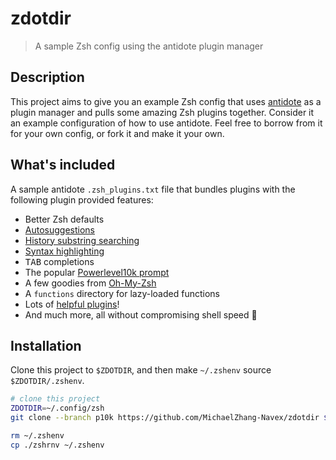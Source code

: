 # zdotdir

> A sample Zsh config using the antidote plugin manager

## Description

This project aims to give you an example Zsh config that uses [antidote] as a plugin manager and pulls some amazing Zsh plugins together. Consider it an example configuration of how to use antidote. Feel free to borrow from it for your own config, or fork it and make it your own.

## What's included

A sample antidote `.zsh_plugins.txt` file that bundles plugins with the following plugin provided features:
- Better Zsh defaults
- [Autosuggestions](https://github.com/zsh-users/zsh-autosuggestions)
- [History substring searching](https://github.com/zsh-users/zsh-history-substring-search)
- [Syntax highlighting](https://github.com/zdharma-continuum/fast-syntax-highlighting)
- <kbd>TAB</kbd> completions
- The popular [Powerlevel10k prompt](https://github.com/romkatv/powerlevel10k)
- A few goodies from [Oh-My-Zsh](https://github.com/ohmyzsh/ohmyzsh)
- A `functions` directory for lazy-loaded functions
- Lots of [helpful plugins](https://github.com/unixorn/awesome-zsh-plugins)!
- And much more, all without compromising shell speed :rocket:

## Installation

Clone this project to `$ZDOTDIR`, and then make `~/.zshenv` source `$ZDOTDIR/.zshenv`.

```zsh
# clone this project
ZDOTDIR=~/.config/zsh
git clone --branch p10k https://github.com/MichaelZhang-Navex/zdotdir $ZDOTDIR

rm ~/.zshenv
cp ./zshrnv ~/.zshenv
```

[antidote]: https://getantidote.github.io
